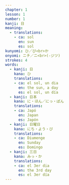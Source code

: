 ```yaml
---
chapter: 1
lesson: 1
number: 1
kanji: 日
meaning:
  - translations:
    - ca: sol
      en: sun
      es: sol
kunyomi: ひ／び<br>か
onyomi: ニチ／ニ<br>(-ジツ)
strokes: 4
words:
  - kanji: 日
    kana: ひ
    translations:
    - ca: el sol, un dia
      en: the sun, a day
      es: el sol, un día
  - kanji: 日本
    kana: に・ほん／にっ・ぽん
    translations:
    - ca: Japó
      en: Japan
      es: Japón
  - kanji: 日曜日
    kana: にち・よう・び
    translations:
    - ca: Diumenge
      en: Sunday
      es: Domingo
  - kanji: 三日
    kana: みっ・か
    translations:
    - ca: el 3er dia
      en: the 3rd day
      es: el 3er día
---
```

